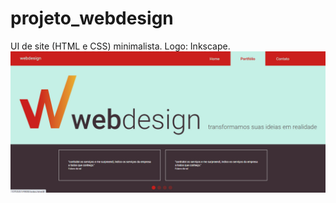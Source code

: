 # projeto_webdesign
UI de site (HTML e CSS) minimalista. Logo: Inkscape.
![](https://github.com/Pedrocfms/projeto_webdesign/blob/master/img/site.jpg)

